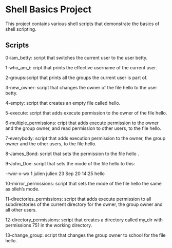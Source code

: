 # Shell Basics Project

This project contains various shell scripts that demonstrate the basics of shell scripting.

## Scripts 

0-iam_betty: script that switches the current user to the user betty.

1-who_am_i: cript that prints the effective username of the current user.

2-groups:script that prints all the groups the current user is part of.

3-new_owner: script that changes the owner of the file hello to the user betty.

4-empty:  script that creates an empty file called hello.

5-execute: script that adds execute permission to the owner of the file hello.

6-multiple_permissions: cript that adds execute permission to the owner and the group owner, and read permission to other users, to the file hello.

7-everybody: script that adds execution permission to the owner, the group owner and the other users, to the file hello.

8-James_Bond: script that sets the permission to the file hello .

9-John_Doe: script that sets the mode of the file hello to this:

-rwxr-x-wx 1 julien julien 23 Sep 20 14:25 hello

10-mirror_permissions: script that sets the mode of the file hello the same as olleh’s mode.

11-directories_permissions: script that adds execute permission to all subdirectories of the current directory for the owner, the group owner and all other users.

12-directory_permissions: script that creates a directory called my_dir with permissions 751 in the working directory.

13-change_group: script that changes the group owner to school for the file hello.